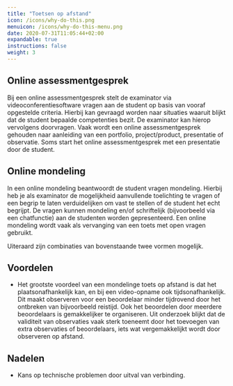 ```yaml
---
title: "Toetsen op afstand"
icon: /icons/why-do-this.png
menuicon: /icons/why-do-this-menu.png
date: 2020-07-31T11:05:44+02:00
expandable: true
instructions: false
weight: 3
---
```


## Online assessmentgesprek

Bij een online assessmentgesprek stelt de examinator via videoconferentiesoftware vragen aan de student op basis van vooraf opgestelde criteria. Hierbij kan gevraagd worden naar situaties waaruit blijkt dat de student bepaalde competenties bezit. De examinator kan hierop vervolgens doorvragen. Vaak wordt een online assessmentgesprek gehouden naar aanleiding van een portfolio, project/product, presentatie of observatie. Soms start het online assessmentgesprek met een presentatie door de student. 

## Online mondeling

In een online mondeling beantwoordt de student vragen mondeling. Hierbij heb je als examinator de mogelijkheid aanvullende toelichting te vragen of een begrip te laten verduidelijken om vast te stellen of de student het echt begrijpt. De vragen kunnen mondeling en/of schriftelijk (bijvoorbeeld via een chatfunctie) aan de studenten worden gepresenteerd. Een online mondeling wordt vaak als vervanging van een toets met open vragen gebruikt.

Uiteraard zijn combinaties van bovenstaande twee vormen mogelijk.

## Voordelen

* Het grootste voordeel van een mondelinge toets op afstand is dat het plaatsonafhankelijk kan, en bij een video-opname ook tijdsonafhankelijk. Dit maakt observeren voor een beoordelaar minder tijdrovend door het ontbreken van bijvoorbeeld reistijd. Ook het beoordelen door meerdere beoordelaars is gemakkelijker te organiseren. Uit onderzoek blijkt dat de validiteit van observaties vaak sterk toeneemt door het toevoegen van extra observaties of beoordelaars, iets wat vergemakkelijkt wordt door observeren op afstand.

## Nadelen

*	Kans op technische problemen door uitval van verbinding.

